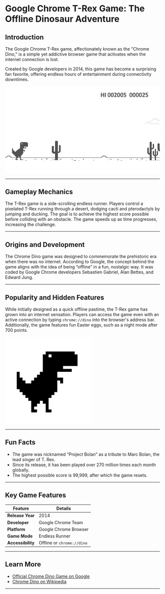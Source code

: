 # Google Chrome T-Rex Game: The Offline Dinosaur Adventure

## Introduction
The Google Chrome T-Rex game, affectionately known as the "Chrome Dino," is a simple yet addictive browser game that activates when the internet connection is lost.

Created by Google developers in 2014, this game has become a surprising fan favorite, offering endless hours of entertainment during connectivity downtimes.

![T-Rex Game Screenshot](img/dino-screenshot.png)

---

## Gameplay Mechanics
The T-Rex game is a side-scrolling endless runner. Players control a pixelated T-Rex running through a desert, dodging cacti and pterodactyls by jumping and ducking. The goal is to achieve the highest score possible before colliding with an obstacle. The game speeds up as time progresses, increasing the challenge.

---

## Origins and Development
The Chrome Dino game was designed to commemorate the prehistoric era when there was no internet. According to Google, the concept behind the game aligns with the idea of being “offline” in a fun, nostalgic way. It was coded by Google Chrome developers Sebastien Gabriel, Alan Bettes, and Edward Jung.

---

## Popularity and Hidden Features
While initially designed as a quick offline pastime, the T-Rex game has grown into an internet sensation. Players can access the game even with an active connection by typing `chrome://dino` into the browser's address bar. Additionally, the game features fun Easter eggs, such as a night mode after 700 points.

![Chrome Dino Pixel Art](img/dino-pixelart.png)

---

## Fun Facts
- The game was nicknamed “Project Bolan” as a tribute to Marc Bolan, the lead singer of T. Rex.
- Since its release, it has been played over 270 million times each month globally.
- The highest possible score is 99,999, after which the game resets.

---

## Key Game Features

| **Feature**           | **Details**                          |
|-----------------------|--------------------------------------|
| **Release Year**      | 2014                                |
| **Developer**         | Google Chrome Team                  |
| **Platform**          | Google Chrome Browser               |
| **Game Mode**         | Endless Runner                      |
| **Accessibility**     | Offline or `chrome://dino`          |

---

## Learn More
- [Official Chrome Dino Game on Google](https://chromedino.com)
- [Chrome Dino on Wikipedia](https://en.wikipedia.org/wiki/Dinosaur_Game)

---

